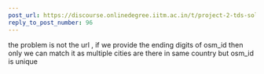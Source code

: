 ```yaml
---
post_url: https://discourse.onlinedegree.iitm.ac.in/t/project-2-tds-solver-discussion-thread/169029/104
reply_to_post_number: 96
---
```

the problem is not the url , if we provide the ending digits of osm\_id then only we can match it as multiple cities are there in same country but osm\_id is unique